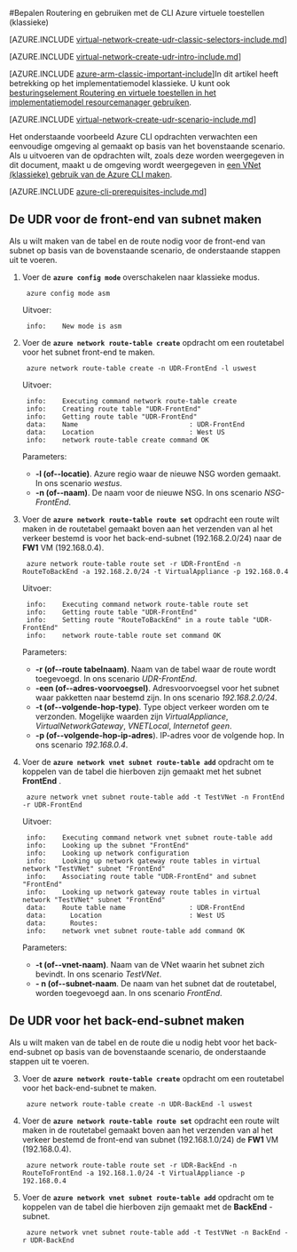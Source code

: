 <properties 
   pageTitle="Routering bepalen en het gebruik van virtuele apparaten met behulp van de Azure CLI in het implementatiemodel klassieke | Microsoft Azure"
   description="Meer informatie over het om te bepalen in VNets de CLI Azure gebruiken in het implementatiemodel klassieke-mailroutering"
   services="virtual-network"
   documentationCenter="na"
   authors="jimdial"
   manager="carmonm"
   editor=""
   tags="azure-service-management"
/>
<tags  
   ms.service="virtual-network"
   ms.devlang="na"
   ms.topic="article"
   ms.tgt_pltfrm="na"
   ms.workload="infrastructure-services"
   ms.date="03/15/2016"
   ms.author="jdial" />

#<a name="control-routing-and-use-virtual-appliances-classic-using-the-azure-cli"></a>Bepalen Routering en gebruiken met de CLI Azure virtuele toestellen (klassieke)

[AZURE.INCLUDE [virtual-network-create-udr-classic-selectors-include.md](../../includes/virtual-network-create-udr-classic-selectors-include.md)]

[AZURE.INCLUDE [virtual-network-create-udr-intro-include.md](../../includes/virtual-network-create-udr-intro-include.md)]

[AZURE.INCLUDE [azure-arm-classic-important-include](../../includes/azure-arm-classic-important-include.md)]In dit artikel heeft betrekking op het implementatiemodel klassieke. U kunt ook [besturingselement Routering en virtuele toestellen in het implementatiemodel resourcemanager gebruiken](virtual-network-create-udr-arm-cli.md).

[AZURE.INCLUDE [virtual-network-create-udr-scenario-include.md](../../includes/virtual-network-create-udr-scenario-include.md)]

Het onderstaande voorbeeld Azure CLI opdrachten verwachten een eenvoudige omgeving al gemaakt op basis van het bovenstaande scenario. Als u uitvoeren van de opdrachten wilt, zoals deze worden weergegeven in dit document, maakt u de omgeving wordt weergegeven in [een VNet (klassieke) gebruik van de Azure CLI maken](virtual-networks-create-vnet-classic-cli.md).

[AZURE.INCLUDE [azure-cli-prerequisites-include.md](../../includes/azure-cli-prerequisites-include.md)]

## <a name="create-the-udr-for-the-front-end-subnet"></a>De UDR voor de front-end van subnet maken
Als u wilt maken van de tabel en de route nodig voor de front-end van subnet op basis van de bovenstaande scenario, de onderstaande stappen uit te voeren.

1. Voer de **`azure config mode`** overschakelen naar klassieke modus.

        azure config mode asm

    Uitvoer:

        info:    New mode is asm

3. Voer de **`azure network route-table create`** opdracht om een routetabel voor het subnet front-end te maken.

        azure network route-table create -n UDR-FrontEnd -l uswest

    Uitvoer:

        info:    Executing command network route-table create
        info:    Creating route table "UDR-FrontEnd"
        info:    Getting route table "UDR-FrontEnd"
        data:    Name                            : UDR-FrontEnd
        data:    Location                        : West US
        info:    network route-table create command OK

    Parameters:
    - **-l (of--locatie)**. Azure regio waar de nieuwe NSG worden gemaakt. In ons scenario *westus*.
    - **-n (of--naam)**. De naam voor de nieuwe NSG. In ons scenario *NSG-FrontEnd*.

4. Voer de **`azure network route-table route set`** opdracht een route wilt maken in de routetabel gemaakt boven aan het verzenden van al het verkeer bestemd is voor het back-end-subnet (192.168.2.0/24) naar de **FW1** VM (192.168.0.4).

        azure network route-table route set -r UDR-FrontEnd -n RouteToBackEnd -a 192.168.2.0/24 -t VirtualAppliance -p 192.168.0.4

    Uitvoer:

        info:    Executing command network route-table route set
        info:    Getting route table "UDR-FrontEnd"
        info:    Setting route "RouteToBackEnd" in a route table "UDR-FrontEnd"
        info:    network route-table route set command OK

    Parameters:
    - **-r (of--route tabelnaam)**. Naam van de tabel waar de route wordt toegevoegd. In ons scenario *UDR-FrontEnd*.
    - **-een (of--adres-voorvoegsel)**. Adresvoorvoegsel voor het subnet waar pakketten naar bestemd zijn. In ons scenario *192.168.2.0/24*.
    - **-t (of--volgende-hop-type)**. Type object verkeer worden om te verzonden. Mogelijke waarden zijn *VirtualAppliance*, *VirtualNetworkGateway*, *VNETLocal*, *Internet*of *geen*.
    - **-p (of--volgende-hop-ip-adres**). IP-adres voor de volgende hop. In ons scenario *192.168.0.4*.

5. Voer de **`azure network vnet subnet route-table add`** opdracht om te koppelen van de tabel die hierboven zijn gemaakt met het subnet **FrontEnd** .

        azure network vnet subnet route-table add -t TestVNet -n FrontEnd -r UDR-FrontEnd

    Uitvoer:

        info:    Executing command network vnet subnet route-table add
        info:    Looking up the subnet "FrontEnd"
        info:    Looking up network configuration
        info:    Looking up network gateway route tables in virtual network "TestVNet" subnet "FrontEnd"
        info:    Associating route table "UDR-FrontEnd" and subnet "FrontEnd"
        info:    Looking up network gateway route tables in virtual network "TestVNet" subnet "FrontEnd"
        data:    Route table name                : UDR-FrontEnd
        data:      Location                      : West US
        data:      Routes:
        info:    network vnet subnet route-table add command OK 

    Parameters:
    - **-t (of--vnet-naam)**. Naam van de VNet waarin het subnet zich bevindt. In ons scenario *TestVNet*.
    - **- n (of--subnet-naam**. De naam van het subnet dat de routetabel, worden toegevoegd aan. In ons scenario *FrontEnd*.
 
## <a name="create-the-udr-for-the-back-end-subnet"></a>De UDR voor het back-end-subnet maken
Als u wilt maken van de tabel en de route die u nodig hebt voor het back-end-subnet op basis van de bovenstaande scenario, de onderstaande stappen uit te voeren.

3. Voer de **`azure network route-table create`** opdracht om een routetabel voor het back-end-subnet te maken.

        azure network route-table create -n UDR-BackEnd -l uswest

4. Voer de **`azure network route-table route set`** opdracht een route wilt maken in de routetabel gemaakt boven aan het verzenden van al het verkeer bestemd de front-end van subnet (192.168.1.0/24) de **FW1** VM (192.168.0.4).

        azure network route-table route set -r UDR-BackEnd -n RouteToFrontEnd -a 192.168.1.0/24 -t VirtualAppliance -p 192.168.0.4

5. Voer de **`azure network vnet subnet route-table add`** opdracht om te koppelen van de tabel die hierboven zijn gemaakt met de **BackEnd** -subnet.

        azure network vnet subnet route-table add -t TestVNet -n BackEnd -r UDR-BackEnd

